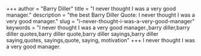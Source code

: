 +++
author = "Barry Diller"
title = "I never thought I was a very good manager."
description = "the best Barry Diller Quote: I never thought I was a very good manager."
slug = "i-never-thought-i-was-a-very-good-manager"
keywords = "I never thought I was a very good manager.,barry diller,barry diller quotes,barry diller quote,barry diller sayings,barry diller saying,quotes, sayings,quote, saying, motivation"
+++
I never thought I was a very good manager.
